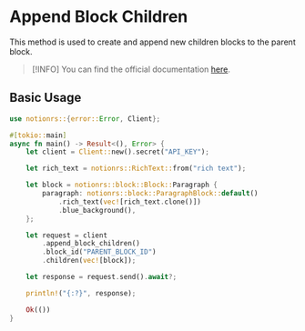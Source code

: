 # Append Block Children

This method is used to create and append new children blocks to the parent block.

> [!INFO]
> You can find the official documentation [here](https://developers.notion.com/reference/patch-block-children).

## Basic Usage

```rs
use notionrs::{error::Error, Client};

#[tokio::main]
async fn main() -> Result<(), Error> {
    let client = Client::new().secret("API_KEY");

    let rich_text = notionrs::RichText::from("rich text");

    let block = notionrs::block::Block::Paragraph {
        paragraph: notionrs::block::ParagraphBlock::default()
            .rich_text(vec![rich_text.clone()])
            .blue_background(),
    };

    let request = client
        .append_block_children()
        .block_id("PARENT_BLOCK_ID")
        .children(vec![block]);

    let response = request.send().await?;

    println!("{:?}", response);

    Ok(())
}
```
